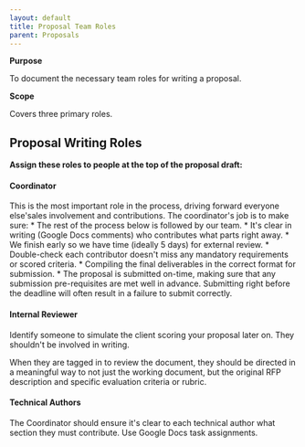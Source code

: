 ```yaml
---
layout: default
title: Proposal Team Roles
parent: Proposals
---
```


**Purpose**

To document the necessary team roles for writing a proposal.

**Scope**

Covers three primary roles.

## Proposal Writing Roles

**Assign these roles to people at the top of the proposal draft:**

#### Coordinator

This is the most important role in the process, driving forward everyone
else'sales involvement and contributions. The coordinator's job is to
make sure: \* The rest of the process below is followed by our team. \*
It's clear in writing (Google Docs comments) who contributes what parts
right away. \* We finish early so we have time (ideally 5 days) for
external review. \* Double-check each contributor doesn't miss any
mandatory requirements or scored criteria. \* Compiling the final
deliverables in the correct format for submission. \* The proposal is
submitted on-time, making sure that any submission pre-requisites are
met well in advance. Submitting right before the deadline will often
result in a failure to submit correctly.

#### Internal Reviewer

Identify someone to simulate the client scoring your proposal later on.
They shouldn't be involved in writing.

When they are tagged in to review the document, they should be directed
in a meaningful way to not just the working document, but the original
RFP description and specific evaluation criteria or rubric.

#### Technical Authors

The Coordinator should ensure it's clear to each technical author what
section they must contribute. Use Google Docs task assignments.
